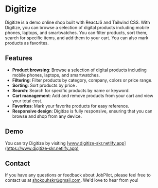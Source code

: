 # Digitize

Digitize is a demo online shop built with ReactJS and Tailwind CSS. With Digitize, you can browse a selection of digital products including mobile phones, laptops, and smartwatches. You can filter products, sort them, search for specific items, and add them to your cart. You can also mark products as favorites.

## Features

- **Product browsing**: Browse a selection of digital products including mobile phones, laptops, and smartwatches.
- **Filtering**: Filter products by category, company, colors or price range.
- **Sorting**: Sort products by price .
- **Search**: Search for specific products by name or keyword.
- **Cart management**: Add and remove products from your cart and view your total cost.
- **Favorites**: Mark your favorite products for easy reference.
- **Responsive design**: Digitize is fully responsive, ensuring that you can browse and shop from any device.

## Demo

You can try Digitize by visiting [www.digitize-skr.netlify.app](https://www.digitize-skr.netlify.app)

## Contact

If you have any questions or feedback about JobPilot, please feel free to contact us at shokouhskr@gmail.com. We'd love to hear from you!
